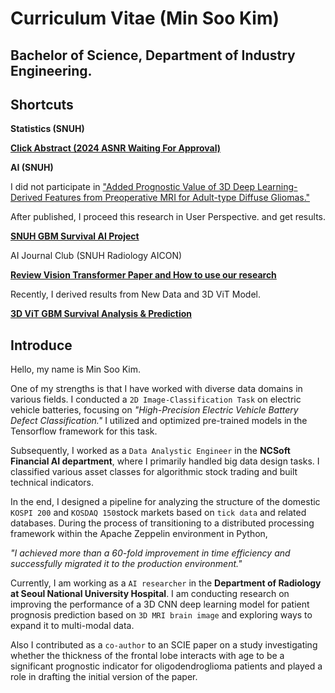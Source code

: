 # Curriculum Vitae (Min Soo Kim)

## Bachelor of Science, Department of Industry Engineering.

## Shortcuts

**Statistics (SNUH)**

<a href="https://github.com/immsk1997/mskim/blob/main/SNUH%20Medical%20AI/Research%20(GBM)/Statistics/ASNR%20Abstract.pdf">**Click Abstract (2024 ASNR Waiting For Approval)**</a>


**AI (SNUH)**

I did not participate in <a href="https://pubmed.ncbi.nlm.nih.gov/37855826/">"Added Prognostic Value of 3D Deep Learning-Derived Features from Preoperative MRI for Adult-type Diffuse Gliomas."</a>

After published, I proceed this research in User Perspective. and get results.

<a href="https://github.com/immsk1997/mskim/blob/main/SNUH%20Medical%20AI/Research/3D%20MRI%20%EB%87%8C%EA%B5%90%EC%A2%85%20%EC%9D%B4%EB%AF%B8%EC%A7%80%20%EB%94%A5%EB%9F%AC%EB%8B%9D%20%EC%97%B0%EA%B5%AC.pdf">**SNUH GBM Survival AI Project**</a>

AI Journal Club (SNUH Radiology AICON)

<a href="https://github.com/immsk1997/mskim/blob/main/SNUH%20Medical%20AI/AICON%20Journal%20Club/M.S.KIM%20ViT%20PT%20(AICON).pdf">**Review Vision Transformer Paper and How to use our research**</a>

Recently, I derived results from New Data and 3D ViT Model.

<a href="https://github.com/immsk1997/mskim/tree/main/SNUH%20Medical%20AI/Research/AI">**3D ViT GBM Survival Analysis & Prediction**</a>


## Introduce

Hello, my name is Min Soo Kim.


One of my strengths is that I have worked with diverse data domains in various fields. I conducted a ```2D Image-Classification Task``` on electric vehicle batteries, focusing on *"High-Precision Electric Vehicle Battery Defect Classification."* I utilized and optimized pre-trained models in the Tensorflow framework for this task.


Subsequently, I worked as a ```Data Analystic Engineer``` in the **NCSoft Financial AI department**, where I primarily handled big data design tasks. I classified various asset classes for algorithmic stock trading and built technical indicators. 


In the end, I designed a pipeline for analyzing the structure of the domestic ```KOSPI 200``` and ```KOSDAQ 150```stock markets based on ```tick data``` and related databases. During the process of transitioning to a distributed processing framework within the Apache Zeppelin environment in Python, 

*"I achieved more than a 60-fold improvement in time efficiency and successfully migrated it to the production environment."*


Currently, I am working as a ```AI researcher``` in the **Department of Radiology at Seoul National University Hospital**. I am conducting research on improving the performance of a 3D CNN deep learning model for patient prognosis prediction based on ```3D MRI brain image``` and exploring ways to expand it to multi-modal data. 


Also I contributed as a ```co-author``` to an SCIE paper on a study investigating whether the thickness of the frontal lobe interacts with age to be a significant prognostic indicator for oligodendroglioma patients and played a role in drafting the initial version of the paper.

